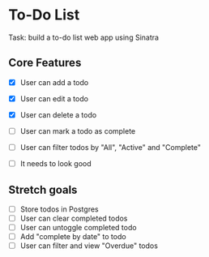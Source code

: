 # To-Do List

Task: build a to-do list web app using Sinatra

## Core Features

- [x] User can add a todo
- [x] User can edit a todo
- [x] User can delete a todo
- [ ] User can mark a todo as complete
- [ ] User can filter todos by "All", "Active" and "Complete"
- [ ] It needs to look good


## Stretch goals

- [ ] Store todos in Postgres
- [ ] User can clear completed todos
- [ ] User can untoggle completed todo
- [ ] Add "complete by date" to todo
- [ ] User can filter and view "Overdue" todos
